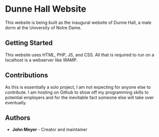 # Dunne Hall Website
This website is being built as the inaugural website of Dunne Hall, a male dorm at the University of Notre Dame.
## Getting Started
This website uses HTML, PHP, JS, and CSS. All that is required to run on a localhost is a webserver like WAMP.
## Contributions
As this is essentially a solo project, I am not expecting for anyone else to contribute.
I am hosting on Github to show off my programming skills to potential employers and for the inevitable fact someone else will take over eventually.
## Authors
* **John Meyer** - Creator and maintainer